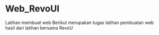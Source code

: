 # Web_RevoUI
Latihan membuat web
Berikut merupakan tugas latihan pembuatan web hasil dari latihan bersama RevoU
